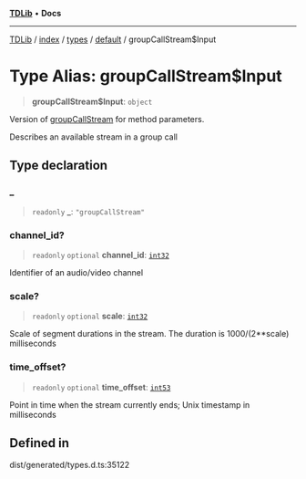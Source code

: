 [**TDLib**](../../../../../../README.md) • **Docs**

***

[TDLib](../../../../../../modules.md) / [index](../../../../../README.md) / [types](../../../README.md) / [default](../README.md) / groupCallStream$Input

# Type Alias: groupCallStream$Input

> **groupCallStream$Input**: `object`

Version of [groupCallStream](groupCallStream-1.md) for method parameters.

Describes an available stream in a group call

## Type declaration

### \_

> `readonly` **\_**: `"groupCallStream"`

### channel\_id?

> `readonly` `optional` **channel\_id**: [`int32`](int32-1.md)

Identifier of an audio/video channel

### scale?

> `readonly` `optional` **scale**: [`int32`](int32-1.md)

Scale of segment durations in the stream. The duration is 1000/(2**scale) milliseconds

### time\_offset?

> `readonly` `optional` **time\_offset**: [`int53`](int53-1.md)

Point in time when the stream currently ends; Unix timestamp in milliseconds

## Defined in

dist/generated/types.d.ts:35122
